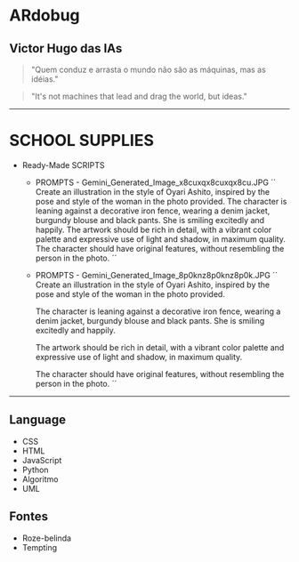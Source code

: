 # ARdobug

## Victor Hugo das IAs 

  > "Quem conduz e arrasta o mundo não são as máquinas, mas as idéias."

  > "It's not machines that lead and drag the world, but ideas."
  
---

# SCHOOL SUPPLIES 

* Ready-Made SCRIPTS
  - PROMPTS - Gemini_Generated_Image_x8cuxqx8cuxqx8cu.JPG
    ´´ Create an illustration in the style of Oyari Ashito, inspired by the pose and style of the woman in the photo provided.
    The character is leaning against a decorative iron fence, wearing a denim jacket, burgundy blouse and black pants.
    She is smiling excitedly and happily.
    The artwork should be rich in detail, with a vibrant color palette and expressive use of light and shadow, in maximum quality.
    The character should have original features, without resembling the person in the photo. ´´
   
    
  - PROMPTS - Gemini_Generated_Image_8p0knz8p0knz8p0k.JPG
    ´´ Create an illustration in the style of Oyari Ashito, inspired by the pose and style of the woman in the photo provided.
  
    The character is leaning against a decorative iron fence, wearing a denim jacket, burgundy blouse and black pants. She is smiling excitedly and happily.
  
    The artwork should be rich in detail, with a vibrant color palette and expressive use of light and shadow, in maximum quality.
  
    The character should have original features, without resembling the person in the photo. ´´


---

## Language
  * CSS
  * HTML
  * JavaScript
  * Python
  * Algoritmo
  * UML

  ## Fontes
  
  * Roze-belinda
  * Tempting
